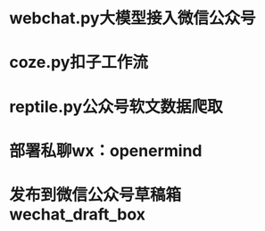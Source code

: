 # webchat.py大模型接入微信公众号
# coze.py扣子工作流
# reptile.py公众号软文数据爬取
# 部署私聊wx：openermind
# 发布到微信公众号草稿箱wechat_draft_box

